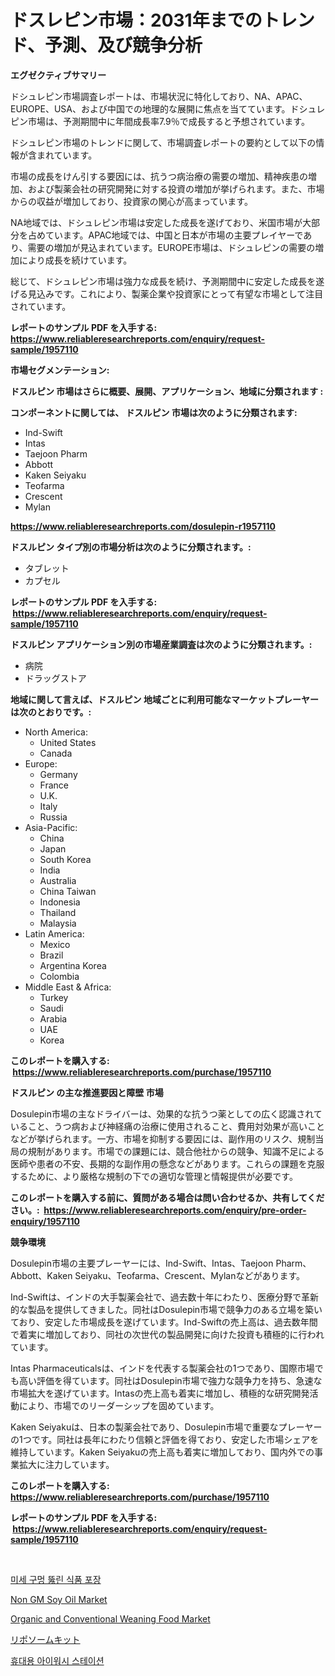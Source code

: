 <p><h1>ドスレピン市場：2031年までのトレンド、予測、及び競争分析</h1></p><p><strong>エグゼクティブサマリー</strong></p>
<p><p>ドシュレピン市場調査レポートは、市場状況に特化しており、NA、APAC、EUROPE、USA、および中国での地理的な展開に焦点を当てています。ドシュレピン市場は、予測期間中に年間成長率7.9％で成長すると予想されています。</p><p>ドシュレピン市場のトレンドに関して、市場調査レポートの要約として以下の情報が含まれています。</p><p>市場の成長をけん引する要因には、抗うつ病治療の需要の増加、精神疾患の増加、および製薬会社の研究開発に対する投資の増加が挙げられます。また、市場からの収益が増加しており、投資家の関心が高まっています。</p><p>NA地域では、ドシュレピン市場は安定した成長を遂げており、米国市場が大部分を占めています。APAC地域では、中国と日本が市場の主要プレイヤーであり、需要の増加が見込まれています。EUROPE市場は、ドシュレピンの需要の増加により成長を続けています。</p><p>総じて、ドシュレピン市場は強力な成長を続け、予測期間中に安定した成長を遂げる見込みです。これにより、製薬企業や投資家にとって有望な市場として注目されています。</p></p>
<p><strong>レポートのサンプル PDF を入手する: <a href="https://www.reliableresearchreports.com/enquiry/request-sample/1957110">https://www.reliableresearchreports.com/enquiry/request-sample/1957110</a></strong></p>
<p><strong>市場セグメンテーション:</strong></p>
<p><strong> ドスルピン 市場はさらに概要、展開、アプリケーション、地域に分類されます :</strong></p>
<p><strong>コンポーネントに関しては、 ドスルピン 市場は次のように分類されます: &nbsp;</strong></p>
<p><ul><li>Ind-Swift</li><li>Intas</li><li>Taejoon Pharm</li><li>Abbott</li><li>Kaken Seiyaku</li><li>Teofarma</li><li>Crescent</li><li>Mylan</li></ul></p>
<p><strong><a href="https://www.reliableresearchreports.com/dosulepin-r1957110">https://www.reliableresearchreports.com/dosulepin-r1957110</a></strong></p>
<p><strong> ドスルピン タイプ別の市場分析は次のように分類されます。:</strong></p>
<p><ul><li>タブレット</li><li>カプセル</li></ul></p>
<p><strong>レポートのサンプル PDF を入手する: &nbsp;<a href="https://www.reliableresearchreports.com/enquiry/request-sample/1957110">https://www.reliableresearchreports.com/enquiry/request-sample/1957110</a></strong></p>
<p><strong> ドスルピン アプリケーション別の市場産業調査は次のように分類されます。:</strong></p>
<p><ul><li>病院</li><li>ドラッグストア</li></ul></p>
<p><strong>地域に関して言えば、ドスルピン 地域ごとに利用可能なマーケットプレーヤーは次のとおりです。:</strong></p>
<p><ul>
    <li>
        North America:
        <ul>
            <li>United States</li>
            <li>Canada</li>
        </ul>
    </li>
    <li>
        Europe:
        <ul>
            <li>Germany</li>
            <li>France</li>
            <li>U.K.</li>
            <li>Italy</li>
            <li>Russia</li>
        </ul>
    </li>
    <li>
        Asia-Pacific:
        <ul>
            <li>China</li>
            <li>Japan</li>
            <li>South Korea</li>
            <li>India</li>
            <li>Australia</li>
            <li>China Taiwan</li>
            <li>Indonesia</li>
            <li>Thailand</li>
            <li>Malaysia</li>
        </ul>
    </li>
    <li>
        Latin America:
        <ul>
            <li>Mexico</li>
            <li>Brazil</li>
            <li>Argentina Korea</li>
            <li>Colombia</li>
        </ul>
    </li>
    <li>
        Middle East & Africa:
        <ul>
            <li>Turkey</li>
            <li>Saudi</li>
            <li>Arabia</li>
            <li>UAE</li>
            <li>Korea</li>
        </ul>
    </li>
    </ul></p>
<p><strong>このレポートを購入する: &nbsp;<a href="https://www.reliableresearchreports.com/purchase/1957110">https://www.reliableresearchreports.com/purchase/1957110</a></strong></p>
<p><strong>ドスルピン の主な推進要因と障壁 市場</strong></p>
<p><p>Dosulepin市場の主なドライバーは、効果的な抗うつ薬としての広く認識されていること、うつ病および神経痛の治療に使用されること、費用対効果が高いことなどが挙げられます。一方、市場を抑制する要因には、副作用のリスク、規制当局の規制があります。市場での課題には、競合他社からの競争、知識不足による医師や患者の不安、長期的な副作用の懸念などがあります。これらの課題を克服するために、より厳格な規制の下での適切な管理と情報提供が必要です。</p></p>
<p><strong>このレポートを購入する前に、質問がある場合は問い合わせるか、共有してください。:&nbsp; <a href="https://www.reliableresearchreports.com/enquiry/pre-order-enquiry/1957110">https://www.reliableresearchreports.com/enquiry/pre-order-enquiry/1957110</a></strong></p>
<p><strong>競争環境</strong></p>
<p><p>Dosulepin市場の主要プレーヤーには、Ind-Swift、Intas、Taejoon Pharm、Abbott、Kaken Seiyaku、Teofarma、Crescent、Mylanなどがあります。</p><p>Ind-Swiftは、インドの大手製薬会社で、過去数十年にわたり、医療分野で革新的な製品を提供してきました。同社はDosulepin市場で競争力のある立場を築いており、安定した市場成長を遂げています。Ind-Swiftの売上高は、過去数年間で着実に増加しており、同社の次世代の製品開発に向けた投資も積極的に行われています。</p><p>Intas Pharmaceuticalsは、インドを代表する製薬会社の1つであり、国際市場でも高い評価を得ています。同社はDosulepin市場で強力な競争力を持ち、急速な市場拡大を遂げています。Intasの売上高も着実に増加し、積極的な研究開発活動により、市場でのリーダーシップを固めています。</p><p>Kaken Seiyakuは、日本の製薬会社であり、Dosulepin市場で重要なプレーヤーの1つです。同社は長年にわたり信頼と評価を得ており、安定した市場シェアを維持しています。Kaken Seiyakuの売上高も着実に増加しており、国内外での事業拡大に注力しています。</p></p>
<p><strong>このレポートを購入する: &nbsp; <a href="https://www.reliableresearchreports.com/purchase/1957110">https://www.reliableresearchreports.com/purchase/1957110</a></strong></p>
<p><strong>レポートのサンプル PDF を入手する: &nbsp;<a href="https://www.reliableresearchreports.com/enquiry/request-sample/1957110">https://www.reliableresearchreports.com/enquiry/request-sample/1957110</a></strong><strong></strong></p>
<p>&nbsp;</p>
<p><p><a href="https://medium.com/@rickymetzdvm/%EB%AF%B8%EC%84%B8-%EA%B5%AC%EB%A9%8D%EC%9D%B4-%EB%9A%AB%EB%A6%B0-%EC%8B%9D%ED%92%88-%ED%8F%AC%EC%9E%A5-%EC%8B%9C%EC%9E%A5-%EA%B7%9C%EB%AA%A8-cagr-%ED%8A%B8%EB%A0%8C%EB%93%9C-2024-2030-c022717b8869">미세 구멍 뚫린 식품 포장</a></p><p><a href="https://github.com/nathandecarvalho/Market-Research-Report-List-2/blob/main/non-gm-soy-oil-market.md">Non GM Soy Oil Market</a></p><p><a href="https://github.com/kosella/Market-Research-Report-List-2/blob/main/organic-and-conventional-weaning-food-market.md">Organic and Conventional Weaning Food Market</a></p><p><a href="https://medium.com/@hugofirst21/%E3%83%AA%E3%83%9D%E3%82%BD%E3%83%BC%E3%83%A0%E3%82%AD%E3%83%83%E3%83%88%E5%B8%82%E5%A0%B4-%E5%B8%82%E5%A0%B4cagr-%E5%B8%82%E5%A0%B4%E5%8B%95%E5%90%91-%E3%81%8A%E3%82%88%E3%81%B3%E6%88%90%E9%95%B7%E6%88%A6%E7%95%A5%E3%81%AB%E3%81%A4%E3%81%84%E3%81%A6%E3%81%AE%E6%B4%9E%E5%AF%9F-7f675ff90cd3">リポソームキット</a></p><p><a href="https://github.com/JackieFauhey9089475/Market-Research-Report-List-1/blob/main/628320018405.md">휴대용 아이워시 스테이션</a></p></p>